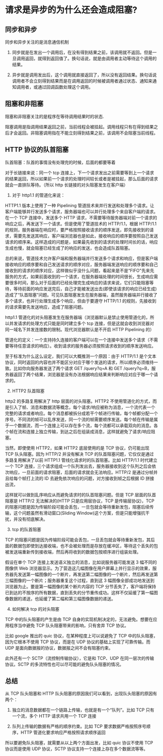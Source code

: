 # 请求是异步的为什么还会造成阻塞? 

## 同步和异步
同步和异步关注的是消息通信机制

1. 同步就是在发出一个调用后，在没有得到结果之前，该调用就不返回。但是一旦调用返回，就得到返回值了。换句话说，就是由调用者主动等待这个调用的结果。

2. 异步就是调用发出后，这个调用就直接返回了，所以没有返回结果。换句话说调用者不会立刻得到结果而是在调用返回的时候被调用者通过状态、通知来通知调用者，或通过回调函数处理这个调用。


## 阻塞和非阻塞
阻塞和非阻塞关注的是程序在等待调用结果时的状态.

阻塞调用是指调用结果返回之前，当前线程会被挂起。调用线程只有在得到结果之后才会返回。非阻塞调用指在不能立刻得到结果之前，该调用不会阻塞当前线程。

## HTTP 协议的队首阻塞

队首阻塞：队首的事情没有处理完的时候，后面的都要等着

对于长链接来说：同一个 tcp 连接上，下一个请求发出之前需要等到上一个请求的结果返回，所以如果前一个请求的处理时间较长或者是被挂起，那么后面的请求就会一直排队等待。（所以 http 长链接的对头阻塞发生在客户端）

1. 对于 http1.1 的管道化来说：

HTTP1.1 版本上使用了一种 Pipelining 管道技术来并行发送和处理多个请求。让客户端能够并行发送多个请求，服务器端也可以并行处理多个来自客户端的请求。在一个 TCP 连接中，发送多个 HTTP 请求，不需要等待服务器端对前一个请求的响应之后，再发送下一个请求。但是使用了管道技术的 HTTP/1.1，根据 HTTP/1.1 的规则，服务器端在响应时，要严格按照接收请求的顺序发送，即先接收到的请求，需要先发送其响应，客户端浏览器也是如此，接收响应的顺序要按照自己发送请求的顺序来。这样造成的问题是，如果最先收到的请求的处理时间长的话，响应生成也慢，就会阻塞已经生成了的响应的发送，也会造成队首阻塞。

总的来说，管道技术允许客户端和服务器端并行发送多个请求和响应，但是客户端接收响应的顺序要和自己发送请求的顺序对应，服务器端发送响应的顺序要和自己接收到的请求的顺序对应，这样做似乎没什么问题，看起来是不是“FIFO"先来先服务的方式，如果前面收到的一个请求，在服务器端处理的时间很长，生成响应需要很多时间，那么对于后面的已经处理完生成响应的请求来说，它们只能阻塞等待，等待前面的响应发送完后，自己才能被发送出去(即使该请求的响应已经生成)造成了“队首阻塞”问题。可见队首阻塞发生在服务器端，虽然服务器端并行接收了多个请求，也并行处理生成多个响应，但由于要遵守 HTTP/1.1 的规则，先接收到的请求需要先发送响应，造成了阻塞问题。

http1.1 管道化的对头阻塞发生在服务器端（浏览器默认是禁止使用管道化的，所以并发请求的处理方式只能是同时建立多个 tcp 连接，但是这就会收到浏览器对同一域名下并发连接数的限制。现代浏览器默认是不开启 HTTP Pipelining 的）

管道化的定义：一个支持持久连接的客户端可以在一个连接中发送多个请求（不需要等待任意请求的响应）。收到请求的服务器必须按照请求收到的顺序发送响应。

至于标准为什么这么设定，我们可以大概推测一个原因：由于 HTTP/1.1 是个文本协议，同时返回的内容也并不能区分对应于哪个发送的请求，所以顺序必须维持一致。比如你向服务器发送了两个请求 GET /query?q=A 和 GET /query?q=B，服务器返回了两个结果，浏览器是没有办法根据响应结果来判断响应对应于哪一个请求的。

2. HTTP2 队首阻塞

http2 的多路复用解决了 http 层面的对头阻塞。HTTP2 不使用管道化的方式，而是引入了帧、消息和数据流等概念，每个请求/响应被称为消息，一个流代表一个完整的请求或者响应。每个消息都被拆分成若干个帧进行传输，每个帧都分配一个序号。不同流的帧可以乱序发送，同一个流的帧需要顺序发送。每个帧在传输是属于一个数据流，而一个连接上可以存在多个流，每个流都可以承载双向的消息。各个帧在流和连接上独立传输，到达之后在组装成消息，这样就避免了请求/响应阻塞。

当然，即使使用 HTTP2，如果 HTTP2 底层使用的是 TCP 协议，仍可能出现 TCP 队头阻塞。因为 HTTP/2 并没有解决 TCP 的队首阻塞问题，它仅仅是通过多路复用解决了以前 HTTP1.1 管线化请求时的队首阻塞。比如 HTTP/1.1 时代建立一个 TCP 连接，三个请求组成一个队列发出去，服务器接收到这个队列之后会依次响应，一旦前面的请求阻塞，后面的请求就会无法响应。HTTP/2 是通过分帧并且给每个帧打上流的 ID 去避免依次响应的问题，对方接收到帧之后根据 ID 拼接出流，

这样就可以做到乱序响应从而避免请求时的队首阻塞问题。但是 TCP 层面的队首阻塞是 HTTP/2 无法解决的(HTTP 只是应用层协议，TCP 是传输层协议)，TCP 的阻塞问题是因为传输阶段可能会丢包，一旦包就会等待重新发包，阻塞后续传输，这个问题虽然有滑动窗口(Sliding Window)这个方案，但是只能增强抗干扰，并没有彻底解决。

3. tcp 的队首阻塞

TCP 的阻塞问题是因为传输阶段可能会丢包，一旦丢包就会等待重新发包，其后面的数据包即使到达接收端，也不会被处理而是存放在缓冲区，等待这个丢失的包被发送端重新传到接收端，然后再将收到的数据包按顺序进行组装处理。

假设在单个 TCP 连接上发送语义独立的消息，比如说服务器可能发送 3 幅不同的图像供 Web 浏览器显示。为了营造这几幅图像在用户屏幕上并行显示的效果，服务器先发送第一幅图像的一个断片，再发送第二幅图像的一个断片，然后再发送第三幅图像的一个断片；服务器重复这个过程，直到这 3 幅图像全部成功地发送到浏览器为止。要是第一幅图像的某个断片内容的 TCP 分节丢失了，客户端将保持已到达的不按序的所有数据，直到丢失的分节重传成功。这样不仅延缓了第一幅图像数据的递送，也延缓了第二幅和第三幅图像数据的递送。

4. 如何解决 tcp 的对头阻塞

TCP 中的队头阻塞的产生是由 TCP 自身的实现机制决定的，无法避免。想要在应用程序当中避免 TCP 队头阻塞带来的影响，只有舍弃 TCP 协议。

比如 google 推出的 quic 协议，在某种程度上可以说避免了 TCP 中的队头阻塞，因为它根本不使用 TCP 协议，而是在 UDP 协议的基础上实现了可靠传输。而 UDP 是面向数据报的协议，数据报之间不会有阻塞约束。

此外还有一个 SCTP（流控制传输协议），它是和 TCP、UDP 在同一层次的传输协议。SCTP 的多流特性也可以尽可能的避免队头阻塞的情况。

## 总结
从 TCP 队头阻塞和 HTTP 队头阻塞的原因我们可以看到，出现队头阻塞的原因有两个：

1. 独立的消息数据都在一个链路上传输，也就是有一个“队列”。比如 TCP 只有一个流，多个 HTTP 请求共用一个 TCP 连接

2. 队列上传输的数据有严格的顺序约束。比如 TCP 要求数据严格按照序号顺序，HTTP 管道化要求响应严格按照请求顺序返回

所以要避免队头阻塞，就需要从以上两个方面出发，比如 quic 协议不使用 TCP 协议而是使用 UDP 协议，SCTP 协议支持一个连接上存在多个数据流等等。